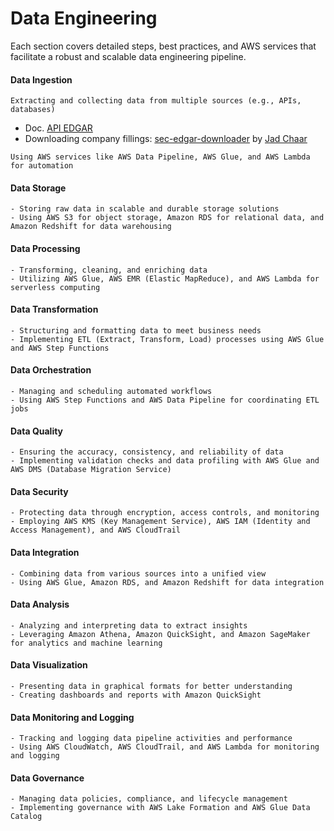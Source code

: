 
# Data Engineering 

Each section covers detailed steps, best practices, and AWS services that facilitate a robust and scalable data engineering pipeline.

#### Data Ingestion

````
Extracting and collecting data from multiple sources (e.g., APIs, databases)  
````
* Doc. [API EDGAR](https://www.sec.gov/search-filings/edgar-application-programming-interfaces)
* Downloading company fillings: [sec-edgar-downloader](https://sec-edgar-downloader.readthedocs.io/en/latest/) by [Jad Chaar](https://jadchaar.me/)

````
Using AWS services like AWS Data Pipeline, AWS Glue, and AWS Lambda for automation
````

#### Data Storage

````
- Storing raw data in scalable and durable storage solutions  
- Using AWS S3 for object storage, Amazon RDS for relational data, and Amazon Redshift for data warehousing
````

#### Data Processing

````
- Transforming, cleaning, and enriching data
- Utilizing AWS Glue, AWS EMR (Elastic MapReduce), and AWS Lambda for serverless computing
````

#### Data Transformation

````
- Structuring and formatting data to meet business needs
- Implementing ETL (Extract, Transform, Load) processes using AWS Glue and AWS Step Functions
````

#### Data Orchestration

````
- Managing and scheduling automated workflows
- Using AWS Step Functions and AWS Data Pipeline for coordinating ETL jobs
````

#### Data Quality

````
- Ensuring the accuracy, consistency, and reliability of data
- Implementing validation checks and data profiling with AWS Glue and AWS DMS (Database Migration Service)
````

#### Data Security

````
- Protecting data through encryption, access controls, and monitoring
- Employing AWS KMS (Key Management Service), AWS IAM (Identity and Access Management), and AWS CloudTrail
````

#### Data Integration

````
- Combining data from various sources into a unified view
- Using AWS Glue, Amazon RDS, and Amazon Redshift for data integration
````

#### Data Analysis

````
- Analyzing and interpreting data to extract insights
- Leveraging Amazon Athena, Amazon QuickSight, and Amazon SageMaker for analytics and machine learning
````

#### Data Visualization

````
- Presenting data in graphical formats for better understanding  
- Creating dashboards and reports with Amazon QuickSight
````

#### Data Monitoring and Logging

````
- Tracking and logging data pipeline activities and performance  
- Using AWS CloudWatch, AWS CloudTrail, and AWS Lambda for monitoring and logging
````

#### Data Governance
````
- Managing data policies, compliance, and lifecycle management  
- Implementing governance with AWS Lake Formation and AWS Glue Data Catalog  
````